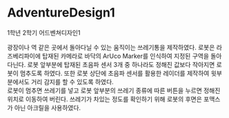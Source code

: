 # AdventureDesign1
1학년 2학기 어드벤쳐디자인1



광장이나 역 같은 곳에서 돌아다닐 수 있는 움직이는 쓰레기통을 제작하였다. 로봇은 라즈베리파이에 탑재된 카메라로 바닥의 ArUco Marker를 인식하여 지정된 구역을 돌아다닌다. 로봇 앞부분에 탑재된 초음파 센서 3개 중 하나라도 정해진 값보다 작아지면 로봇이 멈추도록 하였다. 또한 로봇 상단에 초음파 센서를 활용한 레이더를 제작하여 윗부분에서도 거리 감지를 할 수 있도록 하였다.</br>
로봇이 멈추면 쓰레기를 넣고 로봇 앞부분의 쓰레기 종류에 따른 버튼을 누르면 정해진 위치로 이동하여 버린다. 쓰레기가 차있는 정도를 확인하기 위해 로봇의 후면은 포맥스가 아닌 아크릴을 사용하였다.</br>
